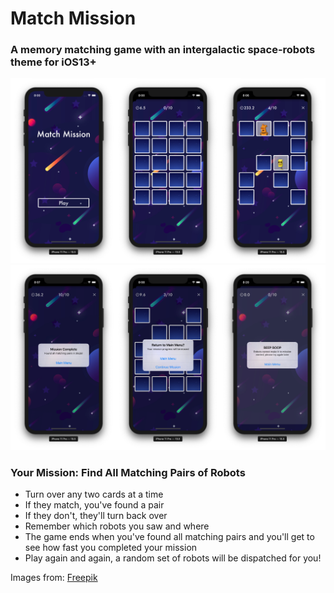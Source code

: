#  Match Mission

<h3> A memory matching game with an intergalactic space-robots theme for iOS13+ </h3>

![Mainscreen, No matches, Some matches](Screenshots/set1.png)
![Mainscreen, No matches, Some matches](Screenshots/set2.png)

<h3> Your Mission: Find All Matching Pairs of Robots </h3>

- Turn over any two cards at a time
- If they match, you've found a pair
- If they don't, they'll turn back over 
- Remember which robots you saw and where
- The game ends when you've found all matching pairs and you'll get to see how fast you completed your mission
- Play again and again, a random set of robots will be dispatched for you!


Images from:
<a href="http://www.freepik.com">Freepik</a> 
